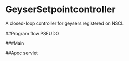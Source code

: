 # GeyserSetpointcontroller
A closed-loop controller for geysers registered on NSCL 


##Program flow PSEUDO

###Main

##Apoc servlet